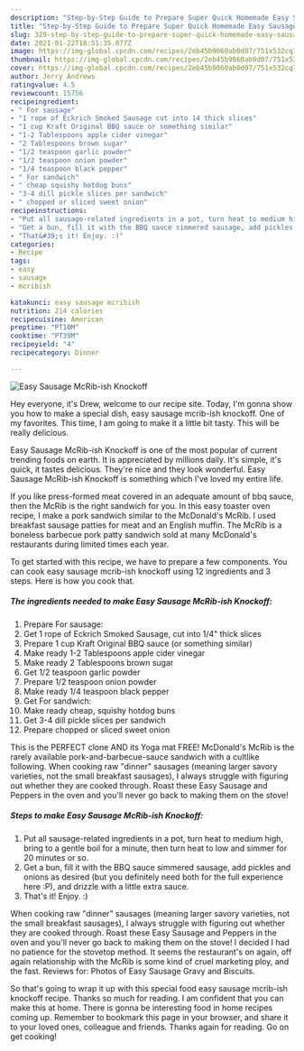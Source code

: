 ```yaml
---
description: "Step-by-Step Guide to Prepare Super Quick Homemade Easy Sausage McRib-ish Knockoff"
title: "Step-by-Step Guide to Prepare Super Quick Homemade Easy Sausage McRib-ish Knockoff"
slug: 329-step-by-step-guide-to-prepare-super-quick-homemade-easy-sausage-mcrib-ish-knockoff
date: 2021-01-22T18:51:35.077Z
image: https://img-global.cpcdn.com/recipes/2eb45b9060ab0d07/751x532cq70/easy-sausage-mcrib-ish-knockoff-recipe-main-photo.jpg
thumbnail: https://img-global.cpcdn.com/recipes/2eb45b9060ab0d07/751x532cq70/easy-sausage-mcrib-ish-knockoff-recipe-main-photo.jpg
cover: https://img-global.cpcdn.com/recipes/2eb45b9060ab0d07/751x532cq70/easy-sausage-mcrib-ish-knockoff-recipe-main-photo.jpg
author: Jerry Andrews
ratingvalue: 4.5
reviewcount: 15756
recipeingredient:
- " For sausage"
- "1 rope of Eckrich Smoked Sausage cut into 14 thick slices"
- "1 cup Kraft Original BBQ sauce or something similar"
- "1-2 Tablespoons apple cider vinegar"
- "2 Tablespoons brown sugar"
- "1/2 teaspoon garlic powder"
- "1/2 teaspoon onion powder"
- "1/4 teaspoon black pepper"
- " For sandwich"
- " cheap squishy hotdog buns"
- "3-4 dill pickle slices per sandwich"
- " chopped or sliced sweet onion"
recipeinstructions:
- "Put all sausage-related ingredients in a pot, turn heat to medium high, bring to a gentle boil for a minute, then turn heat to low and simmer for 20 minutes or so."
- "Get a bun, fill it with the BBQ sauce simmered sausage, add pickles and onions as desired (but you definitely need both for the full experience here :P), and drizzle with a little extra sauce."
- "That&#39;s it! Enjoy. :)"
categories:
- Recipe
tags:
- easy
- sausage
- mcribish

katakunci: easy sausage mcribish 
nutrition: 214 calories
recipecuisine: American
preptime: "PT10M"
cooktime: "PT39M"
recipeyield: "4"
recipecategory: Dinner

---
```



![Easy Sausage McRib-ish Knockoff](https://img-global.cpcdn.com/recipes/2eb45b9060ab0d07/751x532cq70/easy-sausage-mcrib-ish-knockoff-recipe-main-photo.jpg)

Hey everyone, it's Drew, welcome to our recipe site. Today, I'm gonna show you how to make a special dish, easy sausage mcrib-ish knockoff. One of my favorites. This time, I am going to make it a little bit tasty. This will be really delicious.

Easy Sausage McRib-ish Knockoff is one of the most popular of current trending foods on earth. It is appreciated by millions daily. It's simple, it's quick, it tastes delicious. They're nice and they look wonderful. Easy Sausage McRib-ish Knockoff is something which I've loved my entire life.

If you like press-formed meat covered in an adequate amount of bbq sauce, then the McRib is the right sandwich for you. In this easy toaster oven recipe, I make a pork sandwich similar to the McDonald&#39;s McRib. I used breakfast sausage patties for meat and an English muffin. The McRib is a boneless barbecue pork patty sandwich sold at many McDonald&#39;s restaurants during limited times each year.


To get started with this recipe, we have to prepare a few components. You can cook easy sausage mcrib-ish knockoff using 12 ingredients and 3 steps. Here is how you cook that.

<!--inarticleads1-->

##### The ingredients needed to make Easy Sausage McRib-ish Knockoff:

1. Prepare  For sausage:
1. Get 1 rope of Eckrich Smoked Sausage, cut into 1/4&#34; thick slices
1. Prepare 1 cup Kraft Original BBQ sauce (or something similar)
1. Make ready 1-2 Tablespoons apple cider vinegar
1. Make ready 2 Tablespoons brown sugar
1. Get 1/2 teaspoon garlic powder
1. Prepare 1/2 teaspoon onion powder
1. Make ready 1/4 teaspoon black pepper
1. Get  For sandwich:
1. Make ready  cheap, squishy hotdog buns
1. Get 3-4 dill pickle slices per sandwich
1. Prepare  chopped or sliced sweet onion


This is the PERFECT clone AND its Yoga mat FREE! McDonald&#39;s McRib is the rarely available pork-and-barbecue-sauce sandwich with a cultlike following. When cooking raw &#34;dinner&#34; sausages (meaning larger savory varieties, not the small breakfast sausages), I always struggle with figuring out whether they are cooked through. Roast these Easy Sausage and Peppers in the oven and you&#39;ll never go back to making them on the stove! 

<!--inarticleads2-->

##### Steps to make Easy Sausage McRib-ish Knockoff:

1. Put all sausage-related ingredients in a pot, turn heat to medium high, bring to a gentle boil for a minute, then turn heat to low and simmer for 20 minutes or so.
1. Get a bun, fill it with the BBQ sauce simmered sausage, add pickles and onions as desired (but you definitely need both for the full experience here :P), and drizzle with a little extra sauce.
1. That&#39;s it! Enjoy. :)


When cooking raw &#34;dinner&#34; sausages (meaning larger savory varieties, not the small breakfast sausages), I always struggle with figuring out whether they are cooked through. Roast these Easy Sausage and Peppers in the oven and you&#39;ll never go back to making them on the stove! I decided I had no patience for the stovetop method. It seems the restaurant&#39;s on again, off again relationship with the McRib is some kind of cruel marketing ploy, and the fast. Reviews for: Photos of Easy Sausage Gravy and Biscuits. 

So that's going to wrap it up with this special food easy sausage mcrib-ish knockoff recipe. Thanks so much for reading. I am confident that you can make this at home. There is gonna be interesting food in home recipes coming up. Remember to bookmark this page in your browser, and share it to your loved ones, colleague and friends. Thanks again for reading. Go on get cooking!
